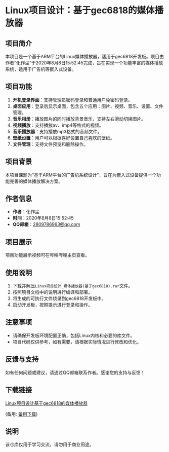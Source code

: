 # Linux项目设计：基于gec6818的媒体播放器

## 项目简介

本项目是一个基于ARM平台的Linux媒体播放器，适用于gec6818开发板。项目由作者“化作尘”于2020年8月8日15:52:45完成，旨在实现一个功能丰富的媒体播放系统，适用于广告机等嵌入式设备。

## 项目功能

1. **开机登录界面**：支持管理员密码登录和普通用户免密码登录。
2. **桌面应用**：登录后显示桌面，包含五个应用：图片、视频、音乐、设置、文件管理。
3. **音乐相册**：播放图片的同时播放背景音乐，支持左右滑动切换图片。
4. **视频播放**：支持播放av、imp4等格式的视频。
5. **音乐播放器**：支持播放mp3格式的音频文件。
6. **壁纸设置**：用户可以根据喜好设置自己喜欢的壁纸。
7. **文件管理**：支持文件预览和删除操作。

## 项目背景

本项目课题为“基于ARM平台的广告机系统设计”，旨在为嵌入式设备提供一个功能完善的媒体播放解决方案。

## 作者信息

- **作者**：化作尘
- **时间**：2020年8月8日15:52:45
- **QQ邮箱**：2809786963@qq.com

## 项目展示

项目功能展示视频可在哔哩哔哩主页查看。

## 使用说明

1. 下载并解压`Linux项目设计_媒体播放器(基于gec6818).rar`文件。
2. 按照项目文档中的说明进行编译和部署。
3. 将生成的可执行文件烧录到gec6818开发板中。
4. 启动开发板，按照提示进行登录和操作。

## 注意事项

- 请确保开发板环境配置正确，包括Linux内核和必要的库文件。
- 项目代码仅供参考，如有需要，请根据实际情况进行修改和优化。

## 反馈与支持

如有任何问题或建议，请通过QQ邮箱联系作者。感谢您的支持与反馈！

## 下载链接
[Linux项目设计基于gec6818的媒体播放器](https://pan.quark.cn/s/3841e5c9db5a) 

(备用: [备用下载](https://pan.baidu.com/s/1VngUKQ-I2TXQvhwVCBaXag?pwd=1234))

## 说明

该仓库仅用于学习交流，请勿用于商业用途。
